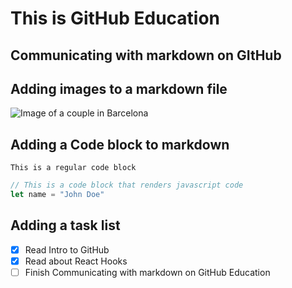 # This is GitHub Education 
## Communicating with markdown on GItHub

## Adding images to a markdown file
![Image of a couple in Barcelona](https://plus.unsplash.com/premium_photo-1686824684748-181198b5b44a?w=500&auto=format&fit=crop&q=60&ixlib=rb-4.0.3&ixid=M3wxMjA3fDB8MHxzZWFyY2h8MTN8fGJhcmNlbG9uYXxlbnwwfHwwfHx8MA%3D%3D)

## Adding a Code block to markdown
```
This is a regular code block
```

```javascript
// This is a code block that renders javascript code
let name = "John Doe"
```

## Adding a task list 
- [x] Read Intro to GitHub
- [x] Read about React Hooks
- [ ] Finish Communicating with markdown on GitHub Education
